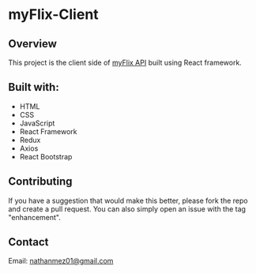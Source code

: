 # myFlix-Client
## Overview
This project is the client side of [myFlix API](https://github.com/Nathan-Mez/myFlix) built using React framework.
## Built with:
 - HTML
 - CSS
 - JavaScript
 - React Framework
 - Redux
 - Axios
 - React Bootstrap
## Contributing
If you have a suggestion that would make this better, please fork the repo and create a pull request. You can also simply open an issue with the tag "enhancement".

## Contact
Email: nathanmez01@gmail.com
 
